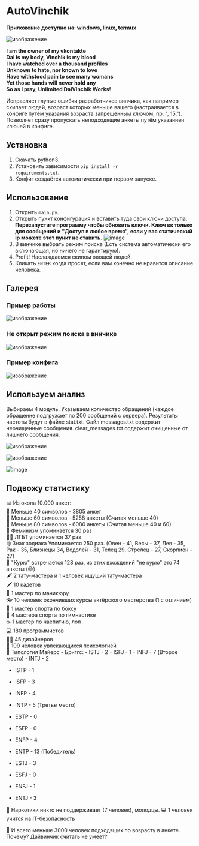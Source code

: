 # AutoVinchik

**Приложение доступно на: windows, linux, termux**

![изображение](https://user-images.githubusercontent.com/59798021/137908712-f20f8aa3-a591-4268-8ea5-c11257bda587.png)

<b>I am the owner of my vkontakte<br>
Dai is my body, Vinchik is my blood<br>
I have watched over a thousand profiles<br>
Unknown to hate, nor known to love<br>
Have withstood pain to see many womans<br>
Yet those hands will never hold any<br>
So as I pray, Unlimited DaiVinchik Works!</b>

Исправляет глупые ошибки разработчиков винчика, как например скипает людей, возраст которых меньше вашего (настраивается в конфиге путём указания возраста запрещённым ключом, пр. ", 15,"). Позволяет сразу пропускать неподходящие анкеты путём указаниея ключей в конфиге.

<h2>Установка</h2>

1. Скачать python3.
2. Установить зависимости <code>pip install -r requirements.txt</code>.
3. Конфиг создаётся автоматически при первом запуске.

<h2>Использование</h2>

1. Открыть <code>main.py</code>.
2. Открыть пункт конфигурация и вставить туда свои ключи доступа. <b>Перезапустите программу чтобы обновить ключи. Ключ вк только для сообщений и "Доступ в любое время", если у вас статический ip можете этот пункт не ставить.</b>
![image](https://user-images.githubusercontent.com/59798021/175807356-55a905ad-5c7f-4593-b670-89e7aad68397.png)
4. В винчике выбрать режим поиска (Есть система автоматически его включающая, но ничего не гарантирую).
5. Profit! Наслаждаемся скипом <strike>овощей</strike> людей.
6. Кликать <code>ENTER</code> когда просят, если вам конечно не нравится описание человека.

<h2>Галерея</h2>

<h3>Пример работы</h3>

![изображение](https://user-images.githubusercontent.com/59798021/137908278-fde4eba0-396a-44e4-b0e9-53a877062b18.png)

<h3>Не открыт режим поиска в винчике</h3>

![изображение](https://user-images.githubusercontent.com/59798021/137907853-4359fde8-fec1-4bb1-bd41-51e870a607df.png)

<h3>Пример конфига</h3>

![изображение](https://user-images.githubusercontent.com/59798021/137908426-5607e97e-8943-422a-9159-5509d4416647.png)

<h2>Используем анализ</h2>
Выбираем 4 модуль. Указываем количество обращений (каждое обращение подгружает по 200 сообщений с сервера). Результаты частоты будут в файле stat.txt. Файл messages.txt содержит неочищенные сообщения. clear_messages.txt содержит очищенные от лишнего сообщения.

![изображение](https://user-images.githubusercontent.com/59798021/209478503-448cb7e8-e299-476a-9c49-7ef391025bff.png)

![изображение](https://user-images.githubusercontent.com/59798021/209478507-a9f9216e-836e-4b64-a60b-40964be2a068.png)

![image](https://user-images.githubusercontent.com/59798021/209521452-56a5a3ac-e3e5-4c37-a92f-bb946291671a.png)

<h2>Подвожу статистику</h2>
📊 Из окола 10.000 анкет: <br>
🚤 Меньше 40 символов - 3805 анкет<br>
🚙 Меньше 60 символов - 5258 анкеты (Считая меньше 40)<br>
🚂 Меньше 80 символов - 6080 анкеты (Считая меньше 40 и 60)<br>
💃 Феминизм упоминается 30 раз<br>
🏳️‍🌈 ЛГБТ упоминается 37 раз<br>
♍️ Знак зодиака Упоминается 250 раз. (Овен - 41, Весы - 37, Лев - 35, Рак - 35, Близнецы 34, Водолей - 31, Телец 29, Стрелец - 27, Скорпион - 27)<br>
🚬 "Курю" встречается 128 раз, из этих вхождений "не курю" это 74 анкеты (😉)<br>
🖋 2 тату-мастера и 1 человек ищущий тату-мастера<br>
🗡 10 кадетов<br>
💅 1 мастер по маникюру<br>
👓 10 человек окончивших курсы актёрского мастерства (1 с отличием)<br>
🥊 1 мастер спорта по боксу<br>
🤸 4 мастера спорта по гимнастике<br>
☕️ 1 мастер по чаепитию, лол<br>
💻 180 программистов<br>
👨‍🎨 45 дизайнеров<br>
🧠 109 человек увлекающихся психологией<br>
🧩 Типология Майерс - Бриггс:
- ISTJ - 2
- ISFJ - 1
- INFJ - 7 (Второе место)
- INTJ - 2

- ISTP - 1
- ISFP - 3
- INFP - 4
- INTP - 5 (Третье место)

- ESTP - 0
- ESFP - 0
- ENFP - 4
- ENTP - 13 (Победитель)

- ESTJ - 3
- ESFJ - 0
- ENFJ - 1
- ENTJ - 3

💉 Наркотики никто не поддерживает (7 человек), молодцы.
💻 1 человек учится на IT-безопасность

📅 И всего меньше 3000 человек подходящих по возрасту в анкете. Почему? Дайвинчик считать не умеет?<br>


